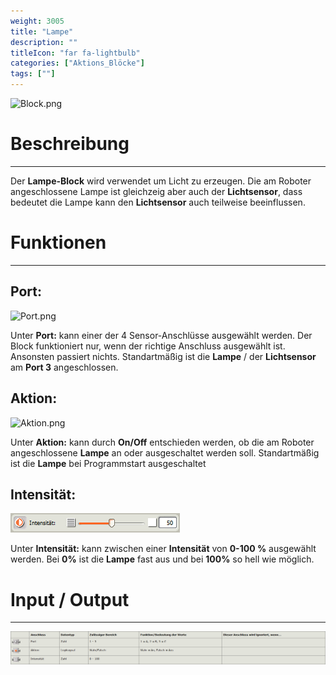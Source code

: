 ```yaml
---
weight: 3005
title: "Lampe"
description: ""
titleIcon: "far fa-lightbulb"
categories: ["Aktions_Blöcke"]
tags: [""]
---
```


![Block.png](/images/nxt-images/Kapitel%202%20Aktion%20Bl%C3%B6cke/2.6%20Lampe/Block.png)

# Beschreibung
---

Der **Lampe-Block** wird verwendet um Licht zu erzeugen. Die am Roboter angeschlossene Lampe ist gleichzeig aber auch der **Lichtsensor**, dass bedeutet die Lampe kann den **Lichtsensor** auch teilweise beeinflussen.

# Funktionen
---

## Port:

![Port.png](/images/nxt-images/Kapitel%202%20Aktion%20Bl%C3%B6cke/2.5%20Farblampe/Port.png)


Unter **Port:** kann einer der 4 Sensor-Anschlüsse ausgewählt werden. Der Block funktioniert nur, wenn der richtige Anschluss ausgewählt ist. Ansonsten passiert nichts. Standartmäßig ist die **Lampe** / der **Lichtsensor** am **Port 3** angeschlossen.


## Aktion:

![Aktion.png](/images/nxt-images/Kapitel%202%20Aktion%20Bl%C3%B6cke/2.5%20Farblampe/Aktion.png)


Unter **Aktion:** kann durch **On/Off** entschieden werden, ob die am Roboter angeschlossene **Lampe** an oder ausgeschaltet werden soll. Standartmäßig ist die **Lampe** bei Programmstart ausgeschaltet
## Intensität:

![Intensität.png](/images/nxt-images/Kapitel%202%20Aktion%20Bl%C3%B6cke/2.6%20Lampe/Intensit%C3%A4t.png)

Unter **Intensität:** kann zwischen einer **Intensität** von **0-100 %** ausgewählt werden. Bei **0%** ist die **Lampe** fast aus und bei **100%** so hell wie möglich.

# Input / Output
---

![Lampe-Block.png](/images/nxt-images/Tabellen/Lampen-Block.png)

<!--
| Bild                                                                                         | Datentyp    | Input / Output | Name     |Beschreibung|
| ------------------------------------------------------------------------------------------------ | ------------| ------------ |----------|------------|
| ![Input1.png](/images/nxt-images/Kapitel%202%20Aktion%20Bl%C3%B6cke/2.5%20Farblampe/Input1.png)  | Zahl      | Input  | Port        | In Arbeit 
| ![Input2.png](/images/nxt-images/Kapitel%202%20Aktion%20Bl%C3%B6cke/2.5%20Farblampe/Input2.png)  | Logikwert | Input  | Aktion      | In Arbeit
| ![Input3.png](/images/nxt-images/Kapitel%202%20Aktion%20Bl%C3%B6cke/2.6%20Lampe/Input3.png)      | Zahl      | Input  | Intensität  | In Arbeit
-->
